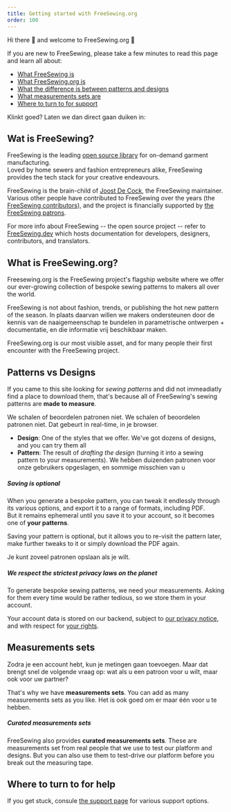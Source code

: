 ```yaml
---
title: Getting started with FreeSewing.org
order: 100
---
```


Hi there 👋 and welcome to FreeSewing.org 🙂

If you are new to FreeSewing, please take a few minutes to read this page and learn all about:

- [What FreeSewing is](#what-is-freesewing)
- [What FreeSewing.org is](#what-is-freesewingorg)
- [What the difference is between patterns and designs](#patterns-vs-designs)
- [What measurements sets are](#measurements-sets)
- [Where to turn to for support](#where-to-turn-to-for-help)

Klinkt goed? Laten we dan direct gaan duiken in:

## Wat is FreeSewing?

FreeSewing is the leading [open source library](https://github.com/freesewing) for on-demand garment manufacturing.  
Loved by home sewers and fashion entrepreneurs alike, FreeSewing provides the tech stack for your creative endeavours.

FreeSewing is the brain-child of [Joost De Cock](https://github.com/joostdecock), the FreeSewing maintainer. Various other people have contributed to FreeSewing over the years (the [FreeSewing contributors](/contributors)), and the project is financially supported by [the FreeSewing patrons](/patrons).

<Tip>

For more info about FreeSewing -- the open source project -- refer to
[FreeSewing.dev](https://freesewing.dev/) which hosts documentation for
developers, designers, contributors, and translators.

</Tip>

## What is FreeSewing.org?

Freesewing.org is the FreeSewing project's flagship website where we offer our ever-growing collection of bespoke sewing patterns to makers all over the world.

FreeSewing is not about fashion, trends, or publishing the hot new pattern of the season. In plaats daarvan willen we makers ondersteunen door de kennis van de naaigemeenschap te bundelen in parametrische ontwerpen + documentatie, en die informatie vrij beschikbaar maken.

FreeSewing.org is our most visible asset, and for many people their first encounter with the FreeSewing project.

## Patterns vs Designs

If you came to this site looking for _sewing patterns_ and did not immeadiatly find a place to download them, that's because all of FreeSewing's sewing patterns are **made to measure**.

We schalen of beoordelen patronen niet. We schalen of beoordelen patronen niet. Dat gebeurt in real-time, in je browser.

- **Design**: One of the styles that we offer. We've got dozens of designs, and you can try them all
- **Pattern**: The result of *drafting the design* (turning it into a sewing pattern to your measurements). We hebben duizenden patronen voor onze gebruikers opgeslagen, en sommige misschien van u

<Tip>

##### Saving is optional

When you generate a bespoke pattern, you can tweak it endlessly through its various options,
and export it to a range of formats, including PDF.  
But it remains ephemeral until you save it to your account, so it
becomes one of **your patterns**.

Saving your pattern is optional, but it allows you to re-visit the pattern later, make further tweaks to it or simply download the PDF again.

Je kunt zoveel patronen opslaan als je wilt.

</Tip>

<Note>

##### We respect the strictest privacy laws on the planet
To generate bespoke sewing patterns, we need your measurements.
Asking for them every time would be rather tedious, so we store them in your account.

Your account data is stored on our backend, subject to [our privacy notice](/docs/about/privacy),
and with respect for [your rights](docs/about/rights/).

</Note>

## Measurements sets

Zodra je een account hebt, kun je metingen gaan toevoegen. Maar dat brengt snel de volgende vraag op: wat als u een patroon voor u wilt, maar ook voor uw partner?

That's why we have **measurements sets**. You can add as many measurements sets as you like. Het is ook goed om er maar één voor u te hebben.

<Tip>

##### Curated measurements sets

FreeSewing also provides **curated measurements sets**. These are measurements set from real people that we use to test our platform and designs. But you can also use them to test-drive our platform before you break out the measuring tape.

</Tip>

## Where to turn to for help

If you get stuck, consule [the support page](/support/) for various support options.


